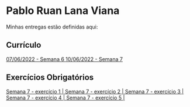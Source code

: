 # Pablo Ruan Lana Viana
Minhas entregas estão definidas aqui:
## Currículo
<a href="https://pablo-rlv.github.io/modulo2/03_AUT_EST_ENTREGA/Semana%206/Public/curriculosemana6.html"> 07/06/2022 - Semana 6 </a>
<a href="http://127.0.0.1:5501/03_AUT_EST_ENTREGA/Semana%207/Public/curriculosemana6.html"> 10/06/2022 - Semana 7 </a>

## Exercícios Obrigatórios
<a href="https://pablo-rlv.github.io/modulo2/04_AUT_EST_EX_OBRIGATORIOS/Semana%207/Exercício%201.html"> Semana 7 - exercício 1 | </a>
<a href="https://pablo-rlv.github.io/modulo2/04_AUT_EST_EX_OBRIGATORIOS/Semana%207/Exercício%202.html"> Semana 7 - exercício 2 | </a>
<a href="https://pablo-rlv.github.io/modulo2/04_AUT_EST_EX_OBRIGATORIOS/Semana%207/Exercício%203.html"> Semana 7 - exercício 3 | </a>
<a href="https://pablo-rlv.github.io/modulo2/04_AUT_EST_EX_OBRIGATORIOS/Semana%207/Exercício%204.html"> Semana 7 - exercício 4 | </a>
<a href="https://pablo-rlv.github.io/modulo2/04_AUT_EST_EX_OBRIGATORIOS/Semana%207/Exerc%C3%ADcio%205.html"> Semana 7 - exercício 5 | </a>
